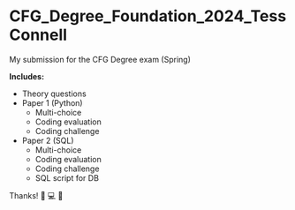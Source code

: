 # CFG_Degree_Foundation_2024_TessConnell
My submission for the CFG Degree exam (Spring)

**Includes:**
- Theory questions
- Paper 1 (Python)
  - Multi-choice
  - Coding evaluation
  - Coding challenge
- Paper 2 (SQL)
  - Multi-choice
  - Coding evaluation
  - Coding challenge
  - SQL script for DB

Thanks! 💛 💻 🧡
